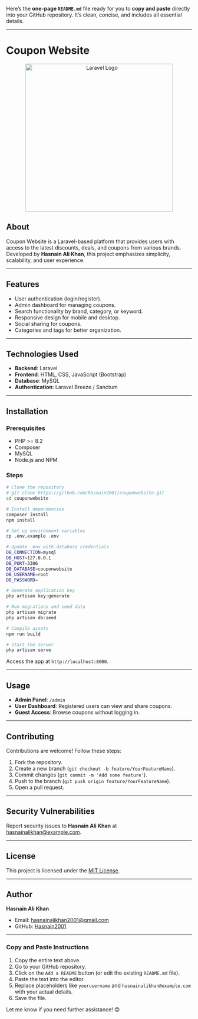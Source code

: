Here’s the **one-page `README.md`** file ready for you to **copy and paste** directly into your GitHub repository. It’s clean, concise, and includes all essential details.

---

# Coupon Website

<p align="center">
  <a href="https://laravel.com" target="_blank">
    <img src="https://raw.githubusercontent.com/laravel/art/master/logo-lockup/5%20SVG/2%20CMYK/1%20Full%20Color/laravel-logolockup-cmyk-red.svg" width="400" alt="Laravel Logo">
  </a>
</p>

## About

Coupon Website is a Laravel-based platform that provides users with access to the latest discounts, deals, and coupons from various brands. Developed by **Hasnain Ali Khan**, this project emphasizes simplicity, scalability, and user experience.

---

## Features

- User authentication (login/register).  
- Admin dashboard for managing coupons.  
- Search functionality by brand, category, or keyword.  
- Responsive design for mobile and desktop.  
- Social sharing for coupons.  
- Categories and tags for better organization.  

---

## Technologies Used

- **Backend**: Laravel  
- **Frontend**: HTML, CSS, JavaScript (Bootstrap)  
- **Database**: MySQL  
- **Authentication**: Laravel Breeze / Sanctum  

---

## Installation

### Prerequisites

- PHP >= 8.2  
- Composer  
- MySQL  
- Node.js and NPM  

### Steps

```bash
# Clone the repository
# git clone https://github.com/hasnain2001/couponwebsite.git
cd couponwebsite

# Install dependencies
composer install
npm install

# Set up environment variables
cp .env.example .env

# Update .env with database credentials
DB_CONNECTION=mysql
DB_HOST=127.0.0.1
DB_PORT=3306
DB_DATABASE=couponwebsite
DB_USERNAME=root
DB_PASSWORD=

# Generate application key
php artisan key:generate

# Run migrations and seed data
php artisan migrate
php artisan db:seed

# Compile assets
npm run build

# Start the server
php artisan serve
```

Access the app at `http://localhost:8000`.

---

## Usage

- **Admin Panel**: `/admin`  
- **User Dashboard**: Registered users can view and share coupons.  
- **Guest Access**: Browse coupons without logging in.

---

## Contributing

Contributions are welcome! Follow these steps:

1. Fork the repository.  
2. Create a new branch (`git checkout -b feature/YourFeatureName`).  
3. Commit changes (`git commit -m 'Add some feature'`).  
4. Push to the branch (`git push origin feature/YourFeatureName`).  
5. Open a pull request.

---

## Security Vulnerabilities

Report security issues to **Hasnain Ali Khan** at [hasnainalikhan@example.com](mailto:hasnainalikhan@example.com).

---

## License

This project is licensed under the [MIT License](https://opensource.org/licenses/MIT).

---

## Author

**Hasnain Ali Khan**  
- Email: [hasnainalikhan2001@gmail.com](mailto:hasnainalikhan@gmail.com)  
- GitHub: [Hasnain2001](https://github.com/hasnain2001)

---

### **Copy and Paste Instructions**
1. Copy the entire text above.
2. Go to your GitHub repository.
3. Click on the `Add a README` button (or edit the existing `README.md` file).
4. Paste the text into the editor.
5. Replace placeholders like `yourusername` and `hasnainalikhan@example.com` with your actual details.
6. Save the file.

Let me know if you need further assistance! 😊
